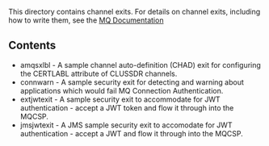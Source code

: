 
This directory contains channel exits. For details on channel exits, including how to write them, see the [MQ Documentation](https://www.ibm.com/docs/en/ibm-mq/latest?topic=services-channel-exit-programs-messaging-channels)

## Contents

* amqsxlbl - A sample channel auto-definition (CHAD) exit for configuring the CERTLABL attribute of CLUSSDR channels.
* connwarn - A sample security exit for detecting and warning about applications which would fail MQ Connection Authentication.
* extjwtexit - A sample security exit to accommodate for JWT authentication - accept a JWT token and flow it through into the MQCSP.
* jmsjwtexit - A JMS sample security exit to accomodate for JWT authentication - accept a JWT and flow it through into the MQCSP.

